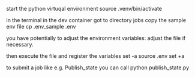 start the python virtuqal environment
source .venv/bin/activate

in the terminal in the dev container got to directory jobs
copy the sample env file
cp .env_sample .env

you have potentially to adjust the environment variables:
adjust the file if necessary.

then execute the file and register the variables
set -a
source .env
set +a

to submit a job like e.g. Publish_state you can call
python publish_state.py
